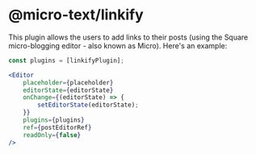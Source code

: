 # @micro-text/linkify

This plugin allows the users to add links to their posts (using the Square micro-blogging editor - also known as Micro). Here's an example:

```jsx
const plugins = [linkifyPlugin];

<Editor
    placeholder={placeholder}
    editorState={editorState}
    onChange={(editorState) => {
        setEditorState(editorState);
    }}
    plugins={plugins}
    ref={postEditorRef}
    readOnly={false}
/>
```
